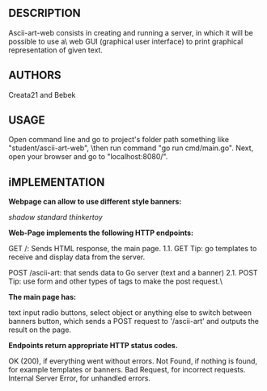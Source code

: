 ## DESCRIPTION

Ascii-art-web consists in creating and running a server, in which it will be possible to use a\ web GUI (graphical user interface) to print graphical representation of given text.

## AUTHORS

Creata21 and Bebek

## USAGE

Open command line and go to project's folder path something like "student/ascii-art-web", \then run command "go run cmd/main.go". Next, open your browser and go to "localhost:8080/". 

## iMPLEMENTATION

**Webpage can allow to use different style banners:**

*shadow*
*standard*
*thinkertoy*

**Web-Page implements the following HTTP endpoints:**

GET /: Sends HTML response, the main page.
1.1. GET Tip: go templates to receive and display data from the server.

POST /ascii-art: that sends data to Go server (text and a banner)
2.1. POST Tip: use form and other types of tags to make the post request.\


**The main page has:**

text input
radio buttons, select object or anything else to switch between banners
button, which sends a POST request to '/ascii-art' and outputs the result on the page.


**Endpoints return appropriate HTTP status codes.**

OK (200), if everything went without errors.
Not Found, if nothing is found, for example templates or banners.
Bad Request, for incorrect requests.
Internal Server Error, for unhandled errors.
